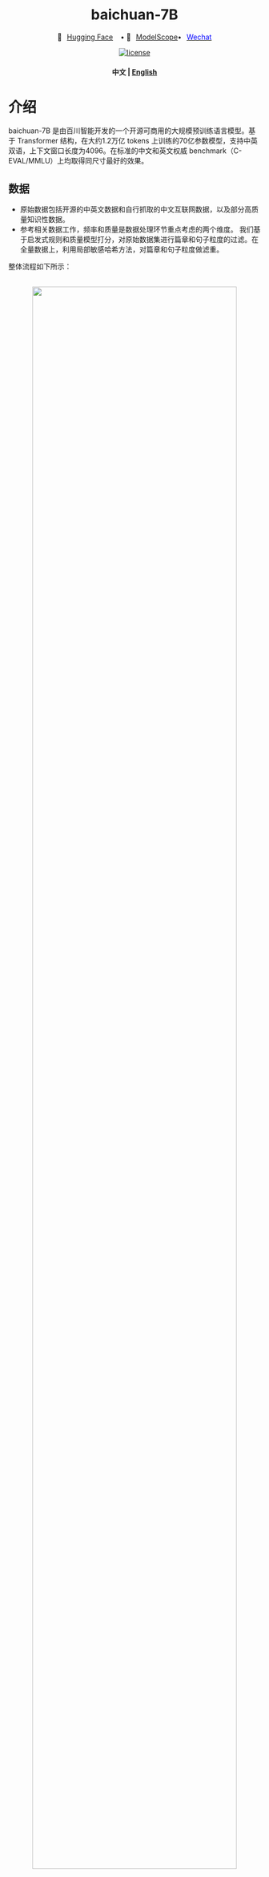 <div align="center">
      <h1> baichuan-7B </h1>
<p align="center" style="display: flex; flex-direction: row; justify-content: center; align-items: center">
      🤗 
      <a href="https://huggingface.co/baichuan-inc/baichuan-7B" target="_blank" style="margin-right: 15px; margin-left: 10px">Hugging Face</a> • 
        🤖
      <a href="https://modelscope.cn/organization/baichuan-inc" target="_blank" style="margin-left: 10px">ModelScope</a > •
        <a href="https://github.com/baichuan-inc/baichuan-7B/blob/main/media/wechat.jpeg?raw=true" target="_blank" rel="noopener noreferrer" style="display: inline-block; margin-left: 10px">
      <span style="color: blue;">Wechat</span>
    </a>
    </p>


[![license](https://img.shields.io/github/license/modelscope/modelscope.svg)](https://github.com/baichuan-inc/baichuan-7B/blob/main/LICENSE)
<h4 align="center">
    <p>
        <b>中文</b> |
        <a href="https://github.com/baichuan-inc/baichuan-7B/blob/main/README_EN.md">English</a>
    <p>
</h4>


</div>

# 介绍

baichuan-7B 是由百川智能开发的一个开源可商用的大规模预训练语言模型。基于 Transformer 结构，在大约1.2万亿 tokens 上训练的70亿参数模型，支持中英双语，上下文窗口长度为4096。在标准的中文和英文权威 benchmark（C-EVAL/MMLU）上均取得同尺寸最好的效果。

## 数据

* 原始数据包括开源的中英文数据和自行抓取的中文互联网数据，以及部分高质量知识性数据。
* 参考相关数据工作，频率和质量是数据处理环节重点考虑的两个维度。 我们基于启发式规则和质量模型打分，对原始数据集进行篇章和句子粒度的过滤。在全量数据上，利用局部敏感哈希方法，对篇章和句子粒度做滤重。

整体流程如下所示：
<p align="center">
    <br>
    <img src="media/data_process.png" width="90%"/>
    <br>
</p>

* 经过不断的调整和多轮测试，最终确认了一个在下游任务上表现最好的中英文配比。
* 我们使用了一个基于自动学习的数据权重策略，对不同类别的数据进行配比。

## 分词
我们参考学术界方案使用 SentencePiece 中的 byte pair encoding (BPE)作为分词算法，并且进行了以下的优化：
1. 目前大部分开源模型主要基于英文优化，因此对中文语料存在效率较低的问题。我们使用2000万条以中英为主的多语言语料训练分词模型，显著提升对于中文的压缩率。
2. 对于数学领域，我们参考了 LLaMA 和 Galactica 中的方案，对数字的每一位单独分开，避免出现数字不一致的问题，对于提升数学能力有重要帮助。
3. 对于罕见字词（如特殊符号等），支持 UTF-8-characters 的 byte 编码，因此做到未知字词的全覆盖。 
4. 我们分析了不同分词器对语料的压缩率，如下表，可见我们的分词器明显优于 LLaMA, Falcon 等开源模型，并且对比其他中文分词器在压缩率相当的情况下，训练和推理效率更高。

| Model         | baichuan-7B | LLaMA | Falcon | mpt-7B | ChatGLM | moss-moon-003 |
|---------------|-------------|-------|--------|--------|---------|---------------|
| Compress Rate | 0.737       | 1.312 | 1.049  | 1.206  | 0.631   | 0.659         |
| Vocab Size    | 64000       | 32000 | 65024  | 50254  | 130344  | 106029        |

## 模型结构
整体模型基于标准的 Transformer 结构，我们采用了和 LLaMA 一样的模型设计
* 位置编码：[rotary-embedding](https://arxiv.org/abs/2104.09864) 是现阶段被大多模型采用的位置编码方案，具有更好的外延效果。虽然训练过程中最大长度为4096，但是实际测试中模型可以很好的扩展到 5000 tokens 上，如下图：
   <p align="center">
    <br>
    <img src="media/long-context-ppl.png" width="90%"/>
    <br>
     </p>
* 激活层：SwiGLU, Feedforward 变化为(8/3)倍的隐含层大小，即11008
* Layer-Normalization: 基于 [RMSNorm](https://arxiv.org/abs/1910.07467) 的 Pre-Normalization

## 训练稳定性和吞吐
我们在原本的LLaMA框架上进行诸多修改以提升训练时的吞吐，具体包括：
1. 算子优化技术：采用更高效算子，如 Flash-attention，NVIDIA apex 的 RMSNorm 等。 
2. 算子切分技术：将部分计算算子进行切分，减小内存峰值。 
3. 混合精度技术：降低在不损失模型精度的情况下加速计算过程。 
4. 训练容灾技术：训练平台和训练框架联合优化，IaaS + PaaS 实现分钟级的故障定位和任务恢复。 
5. 通信优化技术，具体包括： 
   1. 采用拓扑感知的集合通信算法，避免网络拥塞问题，提高通信效率。 
   2. 根据卡数自适应设置 bucket size，提高带宽利用率。 
   3. 根据模型和集群环境，调优通信原语的触发时机，从而将计算和通信重叠。

基于上述的几个优化技术，我们在千卡A800机器上达到了7B模型182Tflops的吞吐，GPU峰值算力利用率高达58.3% 。
   

最终的loss如下图：
<p align="center">
    <br>
    <img src="media/7b.loss.png" width="90%"/>
    <br>
</p>

# 公开benchmark榜单

## 中文评测
### C-Eval
[C-Eval 数据集](https://cevalbenchmark.com/index.html)是一个全面的中文基础模型评测数据集，涵盖了52个学科和四个难度的级别。我们使用该数据集的dev集作为 few-shot 的来源，在 test 集上进行了 5-shot 测试。

先修改 `evaluate_zh.py` 中的 OPENMODEL_PATH 和 CEVAL_DATA_PATH 两个值，分别是模型（文件夹）存放的路径和 C-Eval 数据集的路径。再执行下面的脚本。

```shell
shot=5  # few-shot
gpu=0  # 显卡id
split=test  # 评估测试集
model_id=baichuan-7b   # 待评估的模型
task=ceval  # 任务名称：ceval
echo gpu_idx-${gpu}-${model_id}_${task}_${split}_${shot}-shot
nohup python  evaluate_zh.py --gpu_idx ${gpu} --model_id ${model_id} --task ${task} --shot ${shot} --split ${split} --show_detail  > ${model_id}_${task}_${split}_${shot}-shot_record.txt 2>&1 &
```

### 结果

| Model 5-shot                | Average | Avg(Hard) | STEM | Social Sciences | Humanities | Others |
|-----------------------------|---------|-----------|------|-----------------|------------|--------|
| GPT-4                       | 68.7    | 54.9      | 67.1 | 77.6            | 64.5       | 67.8   |
| ChatGPT                     | 54.4    | 41.4      | 52.9 | 61.8            | 50.9       | 53.6   |
| Claude-v1.3                 | 54.2    | 39.0      | 51.9 | 61.7            | 52.1       | 53.7   |
| Claude-instant-v1.0         | 45.9    | 35.5      | 43.1 | 53.8            | 44.2       | 45.4   |
| moss-moon-003-base (16B)    | 27.4    | 24.5      | 27.0 | 29.1            | 27.2       | 26.9   |
| Ziya-LLaMA-13B-pretrain     | 30.2    | 22.7      | 27.7 | 34.4            | 32.0       | 28.9   |
| LLaMA-7B-hf                 | 27.1    | 25.9      | 27.1 | 26.8            | 27.9       | 26.3   |
| ChatGLM-6B                  | 34.5    | 23.1      | 30.4 | 39.6            | 37.4       | 34.5   |
| Falcon-7B                   | 25.8    | 24.3      | 25.8 | 26.0            | 25.8       | 25.6   |
| Open-LLaMA-v2-pretrain (7B) | 24.0    | 22.5      | 23.1 | 25.3            | 25.2       | 23.2   |
| TigerBot-7B-base            | 25.7    | 27.0      | 27.3 | 24.7            | 23.4       | 26.1   |
| Aquila-7B<sup>*</sup>       | 25.5    | 25.2      | 25.6 | 24.6            | 25.2       | 26.6   |
| BLOOM-7B                    | 22.8    | 20.2      | 21.8 | 23.3            | 23.9       | 23.3   |
| BLOOMZ-7B                   | 35.7    | 25.8      | 31.3 | 43.5            | 36.6       | 35.6   |
| **baichuan-7B**             | 42.8    | 31.5      | 38.2 | 52.0            | 46.2       | 39.3   |


### Gaokao
[Gaokao](https://github.com/ExpressAI/AI-Gaokao) 是一个以中国高考题作为评测大语言模型能力的数据集，用以评估模型的语言能力和逻辑推理能力。
我们只保留了其中的单项选择题，随机划分后对所有模型进行统一 5-shot 测试。

### 结果
以下是测试的结果。

| Model            | Average |
|-------------------------|-----------------|
| Open-LLaMA-v2-pretrain  | 21.41           |
| Ziya-LLaMA-13B-pretrain | 23.17           |
| Falcon-7B               | 23.98           |
| TigerBot-7B-base        | 25.94           |
| LLaMA-7B                | 27.81           |
| ChatGLM-6B              | 21.41           |
| BLOOM-7B                | 26.96           |
| BLOOMZ-7B               | 28.72           |
| Aquila-7B<sup>*</sup>               | 24.39           |
| **baichuan-7B**        | **36.24**           |


### AGIEval
[AGIEval](https://github.com/microsoft/AGIEval) 旨在评估模型的认知和解决问题相关的任务中的一般能力。
我们只保留了其中的四选一单项选择题，随机划分后对所有模型进行了统一5-shot测试。

### 结果

| Model            | Average |
|-------------------------|-----------------|
| Open-LLaMA-v2-pretrain  | 23.49           |
| Ziya-LLaMA-13B-pretrain | 27.64           |
| Falcon-7B               | 27.18           |
| TigerBot-7B-base        | 25.19           |
| LLaMA-7B                | 28.17           |
| ChatGLM-6B              | 23.49           |
| BLOOM-7B                | 26.55           |
| BLOOMZ-7B               | 30.27           |
| Aquila-7B<sup>*</sup>               | 25.58           |
| **baichuan-7B**        | **34.44**           |

<sup>*</sup>其中 Aquila 模型来源于智源官方网站(https://model.baai.ac.cn/model-detail/100098) 仅做参考

## 英文榜单
除了中文之外，我们也测试了模型在英文上的效果，[MMLU](https://arxiv.org/abs/2009.03300) 是包含57个多选任务的英文评测数据集，涵盖了初等数学、美国历史、计算机科学、法律等，难度覆盖高中水平到专家水平，是目前主流的LLM评测数据集。

我们采用了[开源](https://github.com/hendrycks/test) 的评测方案，最终 5-shot 结果如下所示：

### 结果

| Model                                  | Humanities | Social Sciences | STEM | Other | Average |
|----------------------------------------|-----------:|:---------------:|:----:|:-----:|:-------:|
| LLaMA-7B<sup>2</sup>                   |       34.0 |      38.3       | 30.5 | 38.1  |  35.1   |
| Falcon-7B<sup>1</sup>                  |          - |        -        |  -   |   -   |  35.0   |
| mpt-7B<sup>1</sup>                     |          - |        -        |  -   |   -   |  35.6   |
| ChatGLM-6B<sup>0</sup>                 |       35.4 |      41.0       | 31.3 | 40.5  |  36.9   |
| BLOOM-7B<sup>0</sup>                   |       25.0 |      24.4       | 26.5 | 26.4  |  25.5   |
| BLOOMZ-7B<sup>0</sup>                  |       31.3 |      42.1       | 34.4 | 39.0  |  36.1   |
| moss-moon-003-base (16B)<sup>0</sup>   |       24.2 |      22.8       | 22.4 | 24.4  |  23.6   |
| moss-moon-003-sft (16B)<sup>0</sup>    |       30.5 |      33.8       | 29.3 | 34.4  |  31.9   |
| **baichuan-7B<sup>0</sup>**            |       **38.4** |  **48.9**     | **35.6** | **48.1**  |  **42.3**   |

### 上标说明：

    0:重新复现
    1:https://huggingface.co/spaces/HuggingFaceH4/open_llm_leaderboard
    2:https://paperswithcode.com/sota/multi-task-language-understanding-on-mmlu

### 复现方法
```shell
git clone https://github.com/hendrycks/test
cd test
wget https://people.eecs.berkeley.edu/~hendrycks/data.tar
tar xf data
mkdir results
cp evaluate_mmlu.py .
python evaluation/evaluate_mmlu.py -m /path/to/baichuan-7b

```

其中在 MMLU 上57个任务的具体细指标如下图：
<p align="center">
    <br>
    <img src="media/MMLU-57-tasks.png" width="90%"/>
    <br>
</p>

其中各个学科的指标如下图：
<p align="center">
    <br>
    <img src="media/MMLU 21 Subjects.png" width="90%"/>
    <br>
</p>

# 推理方法

推理代码已经在[官方 Hugging Face 库](https://huggingface.co/baichuan-inc/baichuan-7B) 

```python
from transformers import AutoModelForCausalLM, AutoTokenizer

tokenizer = AutoTokenizer.from_pretrained("baichuan-inc/baichuan-7B", trust_remote_code=True)
model = AutoModelForCausalLM.from_pretrained("baichuan-inc/baichuan-7B", device_map="auto", trust_remote_code=True)
inputs = tokenizer('登鹳雀楼->王之涣\n夜雨寄北->', return_tensors='pt')
inputs = inputs.to('cuda:0')
pred = model.generate(**inputs, max_new_tokens=64,repetition_penalty=1.1)
print(tokenizer.decode(pred.cpu()[0], skip_special_tokens=True))

```
# 训练方法
## 安装依赖
```shell
pip install -r requirements.txt
```
## 准备数据
用户将训练语料按总rank数的倍数均匀切分成多个 UTF-8 文本文件，放置在语料目录（默认为 `data_dir` ）下。各个rank进程将会读取语料目录下的不同文件，全部加载到内存后，开始后续训练过程。以上是简化的示范流程，建议用户在正式训练任务中，根据需求调整数据生产逻辑。

## 下载 tokenizer 模型
下载 tokenizer 模型文件 [tokenizer.model](https://huggingface.co/baichuan-inc/baichuan-7B/blob/main/tokenizer.model) ，放置在项目目录下。
   
## 配置 DeepSpeed
本示范代码采用 DeepSpeed 框架进行训练。用户需根据集群情况，修改 `config/hostfile` ，如果是多机多卡，需要修改 ssh 中各个节点的 IP 配置。具体可以参见DeepSpeed[官方说明](https://www.deepspeed.ai/) 。

## 执行训练
```python
scripts/train.sh
```

# 协议
对本仓库源码的使用遵循开源许可协议 [Apache 2.0](https://github.com/baichuan-inc/baichuan-7B/blob/main/LICENSE)。

baichuan-7B支持商用。如果将baichuan-7B 模型或其衍生品用作商业用途，请您按照如下方式联系许可方，以进行登记并向许可方申请书面授权：联系邮箱：opensource@baichuan-inc.com， 具体许可协议可见[《baichuan-7B 模型许可协议》](https://huggingface.co/baichuan-inc/baichuan-7B/resolve/main/baichuan-7B%20%E6%A8%A1%E5%9E%8B%E8%AE%B8%E5%8F%AF%E5%8D%8F%E8%AE%AE.pdf)。
